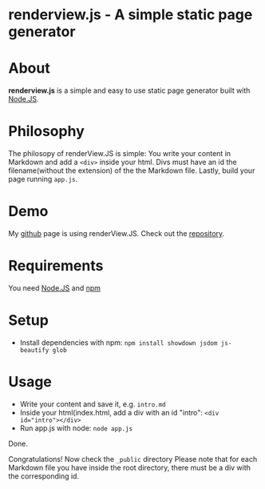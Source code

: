 # renderview.js - A simple static page generator

# About
**renderview.js** is a simple and easy to use static page generator built with [Node.JS](https://nodejs.org).

# Philosophy
The philosopy of renderView.JS is simple: You write your content in Markdown and add a ```<div>``` inside your html. Divs must have an id the filename(without the extension) of the the Markdown file. Lastly, build your page running ```app.js```.

# Demo
My [github](https://thiodordelis.github.io) page is using renderView.JS. Check out the [repository](https://github.com/thiodordelis/thiodordelis.github.io).

# Requirements
You need [Node.JS](https://nodejs.org) and [npm](https://npmjs.com)

# Setup
* Install dependencies with npm: ```npm install showdown jsdom js-beautify glob```

# Usage
* Write your content and save it, e.g. ```intro.md```
* Inside your html(index.html, add a div with an id "intro": ```<div id="intro"></div>```
* Run app.js with node: ```node app.js```

Done. 

Congratulations! Now check the ```_public``` directory
Please note that for each Markdown file you have inside the root directory, there must be a div with the corresponding id.

